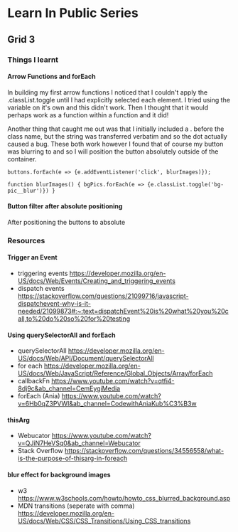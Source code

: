 # Learn In Public Series

## Grid 3

### Things I learnt

#### Arrow Functions and forEach

In building my first arrow functions I noticed that I couldn't apply the .classList.toggle until I had explicitly selected each element. I tried using the variable on it's own and this didn't work. Then I thought that it would perhaps work as a function within a function and it did!

Another thing that caught me out was that I initially included a . before the class name, but the string was transferred verbatim and so the dot actually caused a bug. These both work however I found that of course my button was blurring to and so I will position the button absolutely outside of the container.

`buttons.forEach(e => {e.addEventListener('click', blurImages)});`

`function blurImages() {
    bgPics.forEach(e => {e.classList.toggle('bg-pic__blur')})
}`

#### Button filter after absolute positioning

After positioning the buttons to absolute

### Resources

#### Trigger an Event

- triggering events <https://developer.mozilla.org/en-US/docs/Web/Events/Creating_and_triggering_events>
- dispatch events <https://stackoverflow.com/questions/21099716/javascript-dispatchevent-why-is-it-needed/21099873#:~:text=dispatchEvent%20is%20what%20you%20call,to%20do%20so%20for%20testing>

#### Using querySelectorAll and forEach

- querySelectorAll <https://developer.mozilla.org/en-US/docs/Web/API/Document/querySelectorAll>
- for each <https://developer.mozilla.org/en-US/docs/Web/JavaScript/Reference/Global_Objects/Array/forEach>
- callbackFn <https://www.youtube.com/watch?v=qtfi4-8dj9c&ab_channel=CemEygiMedia>
- forEach (Ania) <https://www.youtube.com/watch?v=6Hb0qZ3PVWI&ab_channel=CodewithAniaKub%C3%B3w>

#### thisArg

- Webucator <https://www.youtube.com/watch?v=QJiN7HeVSq0&ab_channel=Webucator>
- Stack Overflow <https://stackoverflow.com/questions/34556558/what-is-the-purpose-of-thisarg-in-foreach>

#### blur effect for background images

- w3 <https://www.w3schools.com/howto/howto_css_blurred_background.asp>
- MDN transitions (seperate with comma) <https://developer.mozilla.org/en-US/docs/Web/CSS/CSS_Transitions/Using_CSS_transitions>
